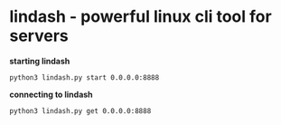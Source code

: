 # lindash - powerful linux cli tool for servers

**starting lindash**
```
python3 lindash.py start 0.0.0.0:8888
```

**connecting to lindash**
```
python3 lindash.py get 0.0.0.0:8888
```
